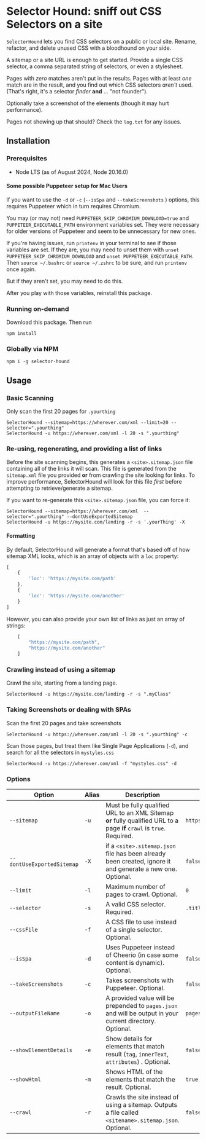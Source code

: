 # Selector Hound: sniff out CSS Selectors on a site

`SelectorHound` lets you find CSS selectors on a public or local site. Rename, refactor, and delete unused CSS with a bloodhound on your side.

A sitemap or a site URL is enough to get started. Provide a single CSS selector, a comma separated string of selectors, or even a stylesheet.

Pages with _zero_ matches aren't put in the results. Pages with at least _one_ match are in the result, and you find out which CSS selectors _aren't_ used. (That's right, it's a selector _finder_ **and** ... "not founder").

Optionally take a screenshot of the elements (though it may hurt performance).

Pages not showing up that should? Check the `log.txt` for any issues.

## Installation

### Prerequisites

- Node LTS (as of August 2024, Node 20.16.0)

#### Some possible Puppeteer setup for Mac Users

If you want to use the `-d` or `-c` (`--isSpa` and `--takeScreenshots` ) options, this requires Puppeteer which in turn requires Chromium.

You may (or may not) need `PUPPETEER_SKIP_CHROMIUM_DOWNLOAD=true` and `PUPPETEER_EXECUTABLE_PATH` environment variables set. They were necessary for older versions of Puppeteer and seem to be unnecessary for new ones.

If you're having issues, run `printenv` in your terminal to see if those variables are set. If they are, you may need to unset them with `unset PUPPETEER_SKIP_CHROMIUM_DOWNLOAD` and `unset PUPPETEER_EXECUTABLE_PATH`. Then `source ~/.bashrc` or `source ~/.zshrc` to be sure, and run `printenv` once again.

But if they aren't set, you may need to do this.

After you play with those variables, reinstall this package.

### Running on-demand

Download this package. Then run

```shell
npm install
```

### Globally via NPM

```shell
npm i -g selector-hound
```

## Usage

### Basic Scanning

Only scan the first 20 pages for `.yourthing`

```shell
SelectorHound --sitemap=https://wherever.com/xml --limit=20 --selector=".yourthing"
SelectorHound -u https://wherever.com/xml -l 20 -s ".yourthing"
```

### Re-using, regenerating, and providing a list of links

Before the site scanning begins, this generates a `<site>.sitemap.json` file containing all of the links it will scan. This file is generated from the `sitemap.xml` file you provided **or** from crawling the site looking for links. To improve performance, SelectorHound will look for this file _first_ before attempting to retrieve/generate a sitemap.

If you want to re-generate this `<site>.sitemap.json` file, you can force it:

```shell
SelectorHound --sitemap=https://wherever.com/xml  --selector=".yourthing" --dontUseExportedSitemap
SelectorHound -u https://mysite.com/landing -r -s '.yourThing' -X
```

#### Formatting

By default, SelectorHound will generate a format that's based off of how sitemap XML looks, which is an array of objects with a `loc` property:

```JavaScript
[
    {
        'loc': 'https://mysite.com/path'
    },
    {
        'loc': 'https://mysite.com/another'
    }
]
```

However, you can also provide your own list of links as just an array of strings:

```JavaScript
    [
        "https://mysite.com/path",
        "https://mysite.com/another"
    ]
```

### Crawling instead of using a sitemap

Crawl the site, starting from a landing page.

```shell
SelectorHound -u https://mysite.com/landing -r -s ".myClass"
```

### Taking Screenshots or dealing with SPAs

Scan the first 20 pages and take screenshots

```shell
SelectorHound -u https://wherever.com/xml -l 20 -s ".yourthing" -c
```

Scan those pages, but treat them like Single Page Applications (`-d`), and search for all the selectors in `mystyles.css`

```shell
SelectorHound -u https://wherever.com/xml -f "mystyles.css" -d

```

### Options

| Option | Alias | Description   | Defaults  |
|---|---|---|---|
| `--sitemap` |`-u`  | Must be fully qualified URL to an XML Sitemap **or** fully qualified URL to a page **if** `crawl` is `true`. Required. | `https://frankmtaylor.com/sitemap.xml` |
| `--dontUseExportedSitemap` |`-X`  | if a `<site>.sitemap.json` file has been already been created, ignore it and generate a new one. Optional. | `false` |
| `--limit` | `-l`  |  Maximum number of pages to crawl. Optional. | `0`  |
| `--selector` | `-s`  |  A valid CSS selector. Required. |  `.title` |
| `--cssFile` | `-f`  | A CSS file to use instead of a single selector. Optional. |   |
| `--isSpa`| `-d`  | Uses Puppeteer instead of Cheerio (in case some content is dynamic). Optional. | `false`|
| `--takeScreenshots`| `-c`  | Takes screenshots with Puppeteer. Optional. | `false` |
| `--outputFileName` | `-o` | A provided value will be prepended to `pages.json` and will be output in your current directory. Оptional. | `pages.json` |
| `--showElementDetails` | `-e`  | Show details for elements that match result (`tag`, `innerText`, `attributes`) . Optional. |   `false` |
| `--showHtml` | `-m` | Shows HTML of the elements that match the result. Optional. | `true` |
| `--crawl`| `-r` | Crawls the site instead of using a sitemap. Outputs a file called `<sitename>.sitemap.json`. Optional.  | `false` |
